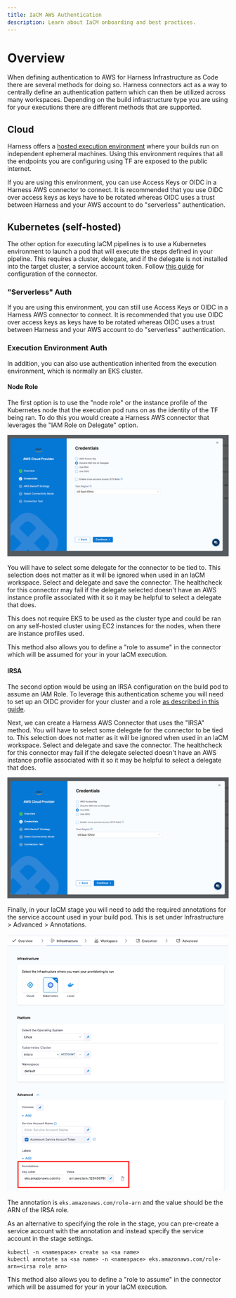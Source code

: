 ```yaml
---
title: IaCM AWS Authentication
description: Learn about IaCM onboarding and best practices.
---
```


# Overview

When defining authentication to AWS for Harness Infrastructure as Code there are several methods for doing so. Harness connectors act as a way to centrally define an authentication pattern which can then be utilized across many workspaces. Depending on the build infrastructure type you are using for your executions there are different methods that are supported.

## Cloud

Harness offers a [hosted execution environment](https://developer.harness.io/kb/continuous-integration/harness-cloud-faqs/) where your builds run on independent ephemeral machines. Using this environment requires that all the endpoints you are configuring using TF are exposed to the public internet.

If you are using this environment, you can use Access Keys or OIDC in a Harness AWS connector to connect. It is recommended that you use OIDC over access keys as keys have to be rotated whereas OIDC uses a trust between Harness and your AWS account to do "serverless" authentication.

## Kubernetes (self-hosted)

The other option for executing IaCM pipelines is to use a Kubernetes environment to launch a pod that will execute the steps defined in your pipeline. This requires a cluster, delegate, and if the delegate is not installed into the target cluster, a service account token. Follow [this guide](https://developer.harness.io/docs/platform/connectors/cloud-providers/ref-cloud-providers/kubernetes-cluster-connector-settings-reference/) for configuration of the connector.

### "Serverless" Auth

If you are using this environment, you can still use Access Keys or OIDC in a Harness AWS connector to connect. It is recommended that you use OIDC over access keys as keys have to be rotated whereas OIDC uses a trust between Harness and your AWS account to do "serverless" authentication.

### Execution Environment Auth

In addition, you can also use authentication inherited from the execution environment, which is normally an EKS cluster.

#### Node Role

The first option is to use the "node role" or the instance profile of the Kubernetes node that the execution pod runs on as the identity of the TF being ran. To do this you would create a Harness AWS connector that leverages the "IAM Role on Delegate" option.

![IAM Role on Delegate selected](../static/iacm-aws-connector-node-role.png) 

You will have to select some delegate for the connector to be tied to. This selection does not matter as it will be ignored when used in an IaCM workspace. Select and delegate and save the connector. The healthcheck for this connector may fail if the delegate selected doesn't have an AWS instance profile associated with it so it may be helpful to select a delegate that does.

This does not require EKS to be used as the cluster type and could be ran on any self-hosted cluster using EC2 instances for the nodes, when there are instance profiles used.

This method also allows you to define a "role to assume" in the connector which will be assumed for your in your IaCM execution.

#### IRSA

The second option would be using an IRSA configuration on the build pod to assume an IAM Role. To leverage this authentication scheme you will need to set up an OIDC provider for your cluster and a role [as described in this guide](https://docs.aws.amazon.com/eks/latest/userguide/iam-roles-for-service-accounts.html).

Next, we can create a Harness AWS Connector that uses the "IRSA" method. You will have to select some delegate for the connector to be tied to. This selection does not matter as it will be ignored when used in an IaCM workspace. Select and delegate and save the connector. The healthcheck for this connector may fail if the delegate selected doesn't have an AWS instance profile associated with it so it may be helpful to select a delegate that does.

![IRSA selected](../static/iacm-aws-connector-irsa.png) 

Finally, in your IaCM stage you will need to add the required annotations for the service account used in your build pod. This is set under Infrastructure > Advanced > Annotations.

![SA Annotations](../static/iacm-aws-connector-irsa-sa-anno.png)

The annotation is `eks.amazonaws.com/role-arn` and the value should be the ARN of the IRSA role.

As an alternative to specifying the role in the stage, you can pre-create a service account with the annotation and instead specify the service account in the stage settings.

```shell
kubectl -n <namespace> create sa <sa name>
kubectl annotate sa <sa name> -n <namespace> eks.amazonaws.com/role-arn=<irsa role arn>
```

This method also allows you to define a "role to assume" in the connector which will be assumed for your in your IaCM execution.
